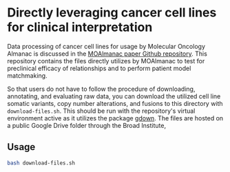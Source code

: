 # Directly leveraging cancer cell lines for clinical interpretation
Data processing of cancer cell lines for usage by Molecular Oncology Almanac is discussed in the [MOAlmanac paper Github repository](https://github.com/vanallenlab/moalmanac-paper). This repository contains the files directly utilizes by MOAlmanac to test for preclinical efficacy of relationships and to perform patient model matchmaking.

So that users do not have to follow the procedure of downloading, annotating, and evaluating raw data, you can download the utilized cell line somatic variants, copy number alterations, and fusions to this directory with `download-files.sh`. This should be run with the repository's virtual environment active as it utilizes the package [gdown](https://github.com/wkentaro/gdown). The files are hosted on a public Google Drive folder through the Broad Institute,

## Usage
```bash
bash download-files.sh
```
